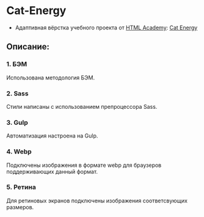 # Cat-Energy
- Адаптивная вёрстка учебного проекта от [HTML Academy](https://htmlacademy.ru/): [Cat Energy](https://dmitriywolf.github.io/works/cat-energy)

## Описание:

### 1. БЭМ
  Использована методология БЭМ.

### 2. Sass
  Стили написаны с использованием препроцессора Sass.

### 3. Gulp
  Автоматизация настроена на Gulp.

### 4. Webp
  Подключены изображения в формате webp для браузеров поддерживающих данный формат.

### 5. Ретина
  Для ретиновых экранов подключены изображения соответсвующих размеров. 




